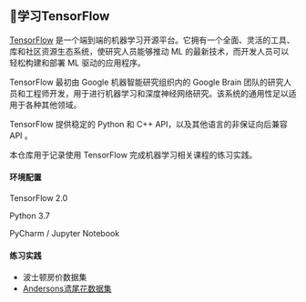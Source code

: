 ## 📝学习TensorFlow

[TensorFlow](https://www.tensorflow.org/) 是一个端到端的机器学习开源平台。它拥有一个全面、灵活的工具、 库和社区资源生态系统，使研究人员能够推动 ML 的最新技术，而开发人员可以轻松构建和部署 ML 驱动的应用程序。

TensorFlow 最初由 Google 机器智能研究组织内的 Google Brain 团队的研究人员和工程师开发，用于进行机器学习和深度神经网络研究。该系统的通用性足以适用于各种其他领域。

TensorFlow 提供稳定的 Python 和 C++ API，以及其他语言的非保证向后兼容 API 。

本仓库用于记录使用 TensorFlow 完成机器学习相关课程的练习实践。

#### 环境配置

TensorFlow 2.0

Python 3.7

PyCharm / Jupyter Notebook

#### 练习实践

- 波士顿房价数据集
- [Andersons鸢尾花数据集](https://github.com/RobertZuckerberg/Learn_TensorFlow/tree/main/Iris)

